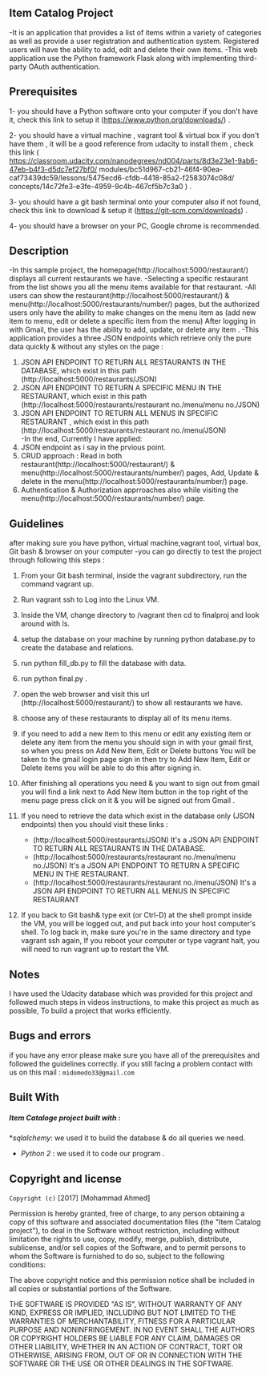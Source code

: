 Item Catalog Project  
---------------------
-It is an application that provides a list of items within a variety of categories as well as provide a user
registration and authentication system. Registered users will have the ability to add, edit and delete their own items.
-This web application use the Python framework Flask along with implementing third-party OAuth authentication.

Prerequisites
-------------
1- you should have a Python software onto your computer if you don't have it,
   check this link to setup it (https://www.python.org/downloads/) .

2- you should have a virtual machine , vagrant tool & virtual box if you don't have them ,
   it will be a good reference from udacity to install them ,
   check this link ( https://classroom.udacity.com/nanodegrees/nd004/parts/8d3e23e1-9ab6-47eb-b4f3-d5dc7ef27bf0/
                    modules/bc51d967-cb21-46f4-90ea-caf73439dc59/lessons/5475ecd6-cfdb-4418-85a2-f2583074c08d/
                    concepts/14c72fe3-e3fe-4959-9c4b-467cf5b7c3a0 ) .

3- you should have a git bash terminal onto your computer also if not found,
   check this link to download & setup it (https://git-scm.com/downloads) .

4- you should have a browser on your PC, Google chrome is recommended.

Description
-----------
-In this sample project, the homepage(http://localhost:5000/restaurant/) displays all current restaurants we have.
-Selecting a specific restaurant from the list shows you all the menu items available for that restaurant.
-All users can show the restaurant(http://localhost:5000/restaurant/) & menu(http://localhost:5000/restaurants/number/) pages,
 but the authorized users only have the ability to make changes on the menu item
 as (add new item to menu, edit or delete a specific item from the menu)
 After logging in with Gmail, the user has the ability to add, update, or delete any item . 
-This application provides a three JSON endpoints which retrieve only the pure data quickly & without any styles on the page : 
   1) JSON API ENDPOINT TO RETURN ALL RESTAURANTS IN THE DATABASE, which exist in this path (http://localhost:5000/restaurants/JSON)
   2) JSON API ENDPOINT TO RETURN A SPECIFIC MENU IN THE RESTAURANT, which exist in this 
      path (http://localhost:5000/restaurants/restaurant no./menu/menu no./JSON)  
   3) JSON API ENDPOINT TO RETURN ALL MENUS IN SPECIFIC RESTAURANT , which exist in this 
      path (http://localhost:5000/restaurants/restaurant no./menu/JSON)  
-In the end, Currently I have applied:
   1) JSON endpoint as i say in the prvious point.
   2) CRUD approach : Read in both restaurant(http://localhost:5000/restaurant/) & menu(http://localhost:5000/restaurants/number/) pages,
                      Add, Update & delete in the menu(http://localhost:5000/restaurants/number/) page.
   3) Authentication & Authorization apprroaches also while visiting the menu(http://localhost:5000/restaurants/number/) page.
       

Guidelines
----------
after making sure you have python, virtual machine,vagrant tool, virtual box, Git bash & browser on your computer 
-you can go directly to test the project through following this steps :
   1) From your Git bash terminal, inside the vagrant subdirectory, run the command vagrant up.
   2) Run vagrant ssh to Log into the Linux VM.
   3) Inside the VM, change directory to /vagrant then cd to finalproj and look around with ls.
   4) setup the database on your machine by running python database.py to create the database and relations.
   5) run python fill_db.py to fill the database with data.
   6) run python final.py .
   7) open the web browser and visit this url (http://localhost:5000/restaurant/) to show all restaurants we have. 
   8) choose any of these restaurants to display all of its menu items.
   9) if you need to add a new item to this menu or edit any existing item or delete any item from the menu you should 
      sign in with your gmail first, so when you press on Add New Item, Edit or Delete buttons
      You will be taken to the gmail login page sign in then try to Add New Item, Edit or Delete items you will be able to do
      this after signing in. 
   10) After finishing all operations you need & you want to sign out from gmail you will find a link next to Add New Item button
       in the top right of the menu page press click on it & you will be signed out from Gmail .
   11) If you need to retrieve the data which exist in the database only (JSON endpoints) then you should visit these links :
       - (http://localhost:5000/restaurants/JSON) It's a JSON API ENDPOINT TO RETURN ALL RESTAURANTS IN THE DATABASE.
       - (http://localhost:5000/restaurants/restaurant no./menu/menu no./JSON) It's a JSON API ENDPOINT TO RETURN A SPECIFIC MENU IN THE RESTAURANT. 
       - (http://localhost:5000/restaurants/restaurant no./menu/JSON) It's a JSON API ENDPOINT TO RETURN ALL MENUS IN SPECIFIC RESTAURANT     
 
   12) If you back to Git bash& type exit (or Ctrl-D) at the shell prompt inside the VM, you will be logged out, 
       and put back into your host computer's shell. To log back in,
       make sure you're in the same directory and type vagrant ssh again,
       If you reboot your computer or type vagrant halt, you will need to run vagrant up to restart the VM.


Notes
-----
I have used the Udacity database which was provided for this project and followed much steps in videos instructions,
to make this project as much as possible, To build a project that works efficiently. 

Bugs and errors
---------------
if you have any error please make sure you have all of the prerequisites and followed the
guidelines correctly. if you still facing a problem contact with us 
on this mail : `midomedo33@gmail.com `


Built With 
----------
##### Item Cataloge project built with :
*_sqlalchemy_: we used it to build the database & do all queries we need.
* _Python 2_ : we used it to code our program .
 

Copyright and license 
---------------------
`Copyright (c)` [2017] [Mohammad Ahmed]

Permission is hereby granted, free of charge, to any person obtaining a copy
of this software and associated documentation files (the "Item Catalog project"), 
to deal in the Software without restriction, including without limitation the rights
to use, copy, modify, merge, publish, distribute, sublicense, and/or sell
copies of the Software, and to permit persons to whom the Software is
furnished to do so, subject to the following conditions:

The above copyright notice and this permission notice shall be included in all
copies or substantial portions of the Software.

THE SOFTWARE IS PROVIDED "AS IS", WITHOUT WARRANTY OF ANY KIND, EXPRESS OR
IMPLIED, INCLUDING BUT NOT LIMITED TO THE WARRANTIES OF MERCHANTABILITY,
FITNESS FOR A PARTICULAR PURPOSE AND NONINFRINGEMENT. IN NO EVENT SHALL THE
AUTHORS OR COPYRIGHT HOLDERS BE LIABLE FOR ANY CLAIM, DAMAGES OR OTHER
LIABILITY, WHETHER IN AN ACTION OF CONTRACT, TORT OR OTHERWISE, ARISING FROM,
OUT OF OR IN CONNECTION WITH THE SOFTWARE OR THE USE OR OTHER DEALINGS IN THE
SOFTWARE.
